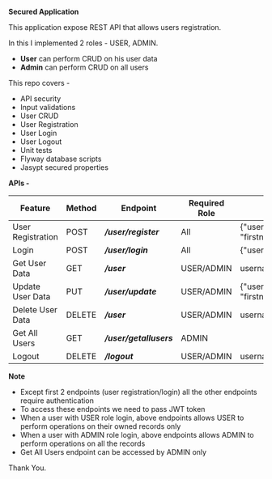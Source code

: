 **Secured Application**

This application expose REST API that allows users registration.

In this I implemented 2 roles - USER, ADMIN.

- **User** can perform CRUD on his user data
- **Admin** can perform CRUD on all users

This repo covers -

- API security 
- Input validations
- User CRUD
- User Registration
- User Login
- User Logout
- Unit tests
- Flyway database scripts
- Jasypt secured properties

**APIs -**

| Feature | Method | Endpoint| Required Role  |Sample Payload | 
| ------ | ------ | ------ | ------ | ------ |
| User Registration | POST | **_/user/register_** | All|{"username":"lasyapriya","password":"welcome123", "firstname":"Las","lastname":"Pri","email":"las@test.com"} |
| Login | POST | **_/user/login_** | All|{"username":"lasyapriya","password":"welcome123"} |
| Get User Data | GET | **_/user_** | USER/ADMIN |username=lasyapriya| 
| Update User Data | PUT | **_/user/update_** | USER/ADMIN |{"username":"lasyapriya", "firstname":"Las","lastname":"Pri","email":"las.u@test.com"} |
| Delete User Data | DELETE | **_/user_** | USER/ADMIN |username=lasyapriya| 
| Get All Users | GET | **_/user/getallusers_** | ADMIN || 
| Logout | DELETE | **_/logout_** | USER/ADMIN |username=lasyapriya| 


**Note**
- Except first 2 endpoints (user registration/login) all the other endpoints require authentication
- To access these endpoints we need to pass JWT token
- When a user with USER role login, above endpoints allows USER to perform operations on their owned records only
- When a user with ADMIN role login, above endpoints allows ADMIN to perform operations on all the records
- Get All Users endpoint can be accessed by ADMIN only


Thank You.

